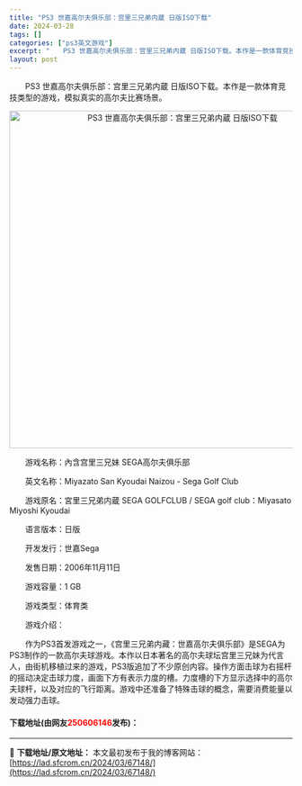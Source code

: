 ```yaml
---
title: "PS3 世嘉高尔夫俱乐部：宫里三兄弟内蔵 日版ISO下载"
date: 2024-03-28
tags: []
categories: ["ps3英文游戏"]
excerpt: "　　PS3 世嘉高尔夫俱乐部：宫里三兄弟内蔵 日版ISO下载。本作是一款体育竞技类型的游戏，模拟真实的高尔夫比赛场景。 　　游戏名称：內含宫里三兄妹 SEGA高尔夫俱乐部 　　英文名称：Miyazato San Kyoudai Naizou - Sega Golf Club 　　游戏原名：宮里三兄弟&hellip;"
layout: post
---
```


 <p>　　PS3 世嘉高尔夫俱乐部：宫里三兄弟内蔵 日版ISO下载。本作是一款体育竞技类型的游戏，模拟真实的高尔夫比赛场景。</p> <p align="center"><img align="" border="0" src="https://lad.sfcrom.cn/wp-content/uploads/2024/03/20240328_66051e2da1cef.jpg" width="600" alt="PS3 世嘉高尔夫俱乐部：宫里三兄弟内蔵 日版ISO下载" /></p> <p>　　游戏名称：內含宫里三兄妹 SEGA高尔夫俱乐部</p> <p>　　英文名称：Miyazato San Kyoudai Naizou - Sega Golf Club</p> <p>　　游戏原名：宮里三兄弟内蔵 SEGA GOLFCLUB / SEGA golf club：Miyasato Miyoshi Kyoudai</p> <p>　　语言版本：日版</p> <p>　　开发发行：世嘉Sega</p> <p>　　发售日期：2006年11月11日</p> <p>　　游戏容量：1 GB</p> <p>　　游戏类型：体育类</p> <p>　　游戏介绍：</p> <p>　　作为PS3首发游戏之一，《宫里三兄弟内藏：世嘉高尔夫俱乐部》是SEGA为PS3制作的一款高尔夫球游戏。本作以日本著名的高尔夫球坛宫里三兄妹为代言人，由街机移植过来的游戏，PS3版追加了不少原创内容。操作方面击球为右摇杆的摇动决定击球力度，画面下方有表示力度的槽。力度槽的下方显示选择中的高尔夫球杆，以及对应的飞行距离。游戏中还准备了特殊击球的概念，需要消费能量以发动强力击球。</p> <p><h4>下载地址(由网友<font color="red">250606146</font>发布)：</h4></p> 

---
📖 **下载地址/原文地址：** 本文最初发布于我的博客网站：[https://lad.sfcrom.cn/2024/03/67148/](https://lad.sfcrom.cn/2024/03/67148/)
